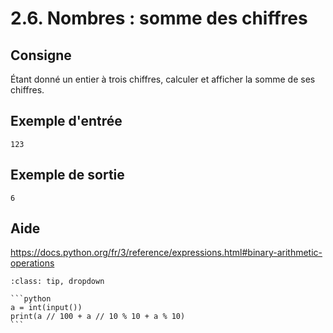 # 2.6. Nombres : somme des chiffres

## Consigne

Étant donné un entier à trois chiffres, calculer et afficher la somme de ses chiffres.

## Exemple d'entrée

```
123
```

## Exemple de sortie

```
6
```

## Aide

https://docs.python.org/fr/3/reference/expressions.html#binary-arithmetic-operations

<div id="pad"></div>
            <script>Pythonpad('pad', {'title': 'Testez votre solution ici', 'src': '# Lire un entier :\n# a = int(input())\n# Afficher la valeur de a :\n# print(a)\n'})</script>


````{admonition} Cliquez ici pour voir la solution
:class: tip, dropdown

```python
a = int(input())
print(a // 100 + a // 10 % 10 + a % 10)
```
````
